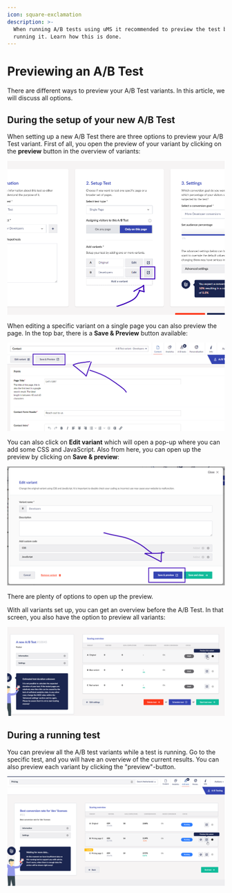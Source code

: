 ```yaml
---
icon: square-exclamation
description: >-
  When running A/B tests using uMS it recommended to preview the test before
  running it. Learn how this is done.
---
```


# Previewing an A/B Test

There are different ways to preview your A/B Test variants. In this article, we will discuss all options.

## During the setup of your new A/B Test

When setting up a new A/B Test there are three options to preview your A/B Test variant. First of all, you open the preview of your variant by clicking on the **preview** button in the overview of variants:

![Open the preview of your variant by clicking on the preview button in the overview of variants when setting up the test.](../../.gitbook/assets/engage-ab-preview-1.png)

When editing a specific variant on a single page you can also preview the page. In the top bar, there is a **Save & Preview** button available:

![When editing a specific variant on a single page you can also preview the page.](../../.gitbook/assets/engage-ab-preview-2.png)

You can also click on **Edit variant** which will open a pop-up where you can add some CSS and JavaScript. Also from here, you can open up the preview by clicking on **Save & preview**:

![You can also preview the variant from the Edit Variant dialog.](../../.gitbook/assets/engage-ab-preview-3.png)

There are plenty of options to open up the preview.

With all variants set up, you can get an overview before the A/B Test. In that screen, you also have the option to preview all variants:

![Before launching a test, you can preview the variants to ensure everything looks as it should.](../../.gitbook/assets/engage-ab-preview-4.png)

## During a running test

You can preview all the A/B test variants while a test is running. Go to the specific test, and you will have an overview of the current results. You can also preview each variant by clicking the "preview"-button.

![You can also preview your variants while the test is running.](../../.gitbook/assets/engage-ab-preview-5.png)
